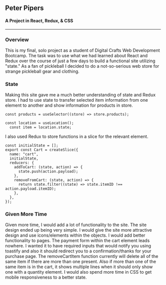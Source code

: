 ## Peter Pipers

#### A Project in React, Redux, & CSS

---

### Overview

This is my final, solo project as a student of Digital Crafts Web Development Bootcamp. The task was to use what we had learned about React and Redux over the course of just a few days to build a functional site utilizing "state." As a fan of pickleball I decided to do a not-so-serious web store for strange pickleball gear and clothing.

### State

Making this site gave me a much better understanding of state and Redux store. I had to use state to transfer selected item information from one element to another and show information for products in store.

```
const products = useSelector((store) => store.products);
```

```
const location = useLocation();
  const item = location.state;
```

I also used Redux to store functions in a slice for the relevant element.

```
const initialState = [];
export const Cart = createSlice({
  name: "cart",
  initialState,
  reducers: {
    addToCart: (state, action) => {
      state.push(action.payload);
    },
    removeFromCart: (state, action) => {
      return state.filter((state) => state.itemID !== action.payload.itemID);
    },
  },
});
```

### Given More Time

Given more time, I would add a lot of functionality to the site. The site design ended up being very simple. I would give the site more attractive design and use icons/elements within the objects. I would add better functionality to pages. The payment form within the cart element leads nowhere. I wanted it to have required inputs that would notify you using toastify and also it should redirect you to a confirmation/thanks for your purchase page. The removeCartItem function currently will delete all of the same item if there are more than one present. Also if more than one of the same item is in the cart, it shows multiple lines when it should only show one with a quantity element. I would also spend more time in CSS to get mobile responsiveness to a better state.
